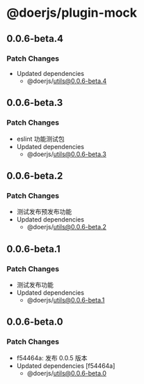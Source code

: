 # @doerjs/plugin-mock

## 0.0.6-beta.4

### Patch Changes

- Updated dependencies
  - @doerjs/utils@0.0.6-beta.4

## 0.0.6-beta.3

### Patch Changes

- eslint 功能测试包
- Updated dependencies
  - @doerjs/utils@0.0.6-beta.3

## 0.0.6-beta.2

### Patch Changes

- 测试发布预发布功能
- Updated dependencies
  - @doerjs/utils@0.0.6-beta.2

## 0.0.6-beta.1

### Patch Changes

- 测试发布功能
- Updated dependencies
  - @doerjs/utils@0.0.6-beta.1

## 0.0.6-beta.0

### Patch Changes

- f54464a: 发布 0.0.5 版本
- Updated dependencies [f54464a]
  - @doerjs/utils@0.0.6-beta.0
